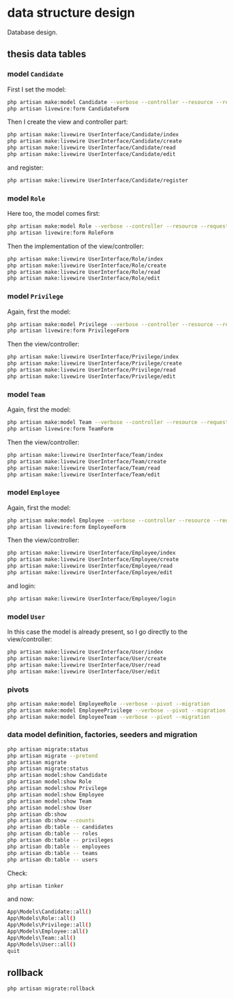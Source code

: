 # data structure design

Database design.

## thesis data tables

### model `Candidate`

First I set the model:

```bash
php artisan make:model Candidate --verbose --controller --resource --requests --policy --migration --factory --seed --pest
php artisan livewire:form CandidateForm
```

Then I create the view and controller part:

```bash
php artisan make:livewire UserInterface/Candidate/index
php artisan make:livewire UserInterface/Candidate/create
php artisan make:livewire UserInterface/Candidate/read
php artisan make:livewire UserInterface/Candidate/edit
```

and register:

```bash
php artisan make:livewire UserInterface/Candidate/register
```

### model `Role`

Here too, the model comes first:

```bash
php artisan make:model Role --verbose --controller --resource --requests --policy --migration --factory --seed --pest
php artisan livewire:form RoleForm
```

Then the implementation of the view/controller:

```bash
php artisan make:livewire UserInterface/Role/index
php artisan make:livewire UserInterface/Role/create
php artisan make:livewire UserInterface/Role/read
php artisan make:livewire UserInterface/Role/edit
```

### model `Privilege`

Again, first the model:

```bash
php artisan make:model Privilege --verbose --controller --resource --requests --policy --migration --factory --seed --pest
php artisan livewire:form PrivilegeForm
```

Then the view/controller:

```bash
php artisan make:livewire UserInterface/Privilege/index
php artisan make:livewire UserInterface/Privilege/create
php artisan make:livewire UserInterface/Privilege/read
php artisan make:livewire UserInterface/Privilege/edit
```

### model `Team`

Again, first the model:

```bash
php artisan make:model Team --verbose --controller --resource --requests --policy --migration --factory --seed --pest
php artisan livewire:form TeamForm
```

Then the view/controller:

```bash
php artisan make:livewire UserInterface/Team/index
php artisan make:livewire UserInterface/Team/create
php artisan make:livewire UserInterface/Team/read
php artisan make:livewire UserInterface/Team/edit
```

### model `Employee`

Again, first the model:

```bash
php artisan make:model Employee --verbose --controller --resource --requests --policy --migration --factory --seed --pest
php artisan livewire:form EmployeeForm
```

Then the view/controller:

```bash
php artisan make:livewire UserInterface/Employee/index
php artisan make:livewire UserInterface/Employee/create
php artisan make:livewire UserInterface/Employee/read
php artisan make:livewire UserInterface/Employee/edit
```

and login:

```bash
php artisan make:livewire UserInterface/Employee/login
```

### model `User`

In this case the model is already present, so I go directly to the view/controller:

```bash
php artisan make:livewire UserInterface/User/index
php artisan make:livewire UserInterface/User/create
php artisan make:livewire UserInterface/User/read
php artisan make:livewire UserInterface/User/edit
```

### pivots

```bash
php artisan make:model EmployeeRole --verbose --pivot --migration
php artisan make:model EmployeePrivilege --verbose --pivot --migration
php artisan make:model EmployeeTeam --verbose --pivot --migration
```

### data model definition, factories, seeders and migration

```bash
php artisan migrate:status
php artisan migrate --pretend
php artisan migrate
php artisan migrate:status
php artisan model:show Candidate
php artisan model:show Role
php artisan model:show Privilege
php artisan model:show Employee
php artisan model:show Team
php artisan model:show User
php artisan db:show
php artisan db:show --counts
php artisan db:table -- candidates
php artisan db:table -- roles
php artisan db:table -- privileges
php artisan db:table -- employees
php artisan db:table -- teams
php artisan db:table -- users
```

Check:

```bash
php artisan tinker
```

and now:

```sh
App\Models\Candidate::all()
App\Models\Role::all()
App\Models\Privilege::all()
App\Models\Employee::all()
App\Models\Team::all()
App\Models\User::all()
quit
```

## rollback

```bash
php artisan migrate:rollback
```
